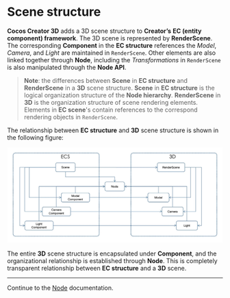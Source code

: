 # Scene structure

__Cocos Creator 3D__ adds a 3D scene structure to __Creator’s__ __EC (entity component) framework__. The 3D scene is represented by __RenderScene__. The corresponding __Component__ in the __EC structure__ references the *Model*, *Camera*, and *Light* are maintained in `RenderScene`. Other elements are also linked together through __Node__, including the *Transformations* in `RenderScene` is also manipulated through the __Node API__.

> __Note__: the differences between __Scene__ in __EC structure__ and __RenderScene__ in a __3D__ scene structure. __Scene__ in __EC structure__ is 
the logical organization structure of the __Node hierarchy__. __RenderScene__ in __3D__ is the organization structure of scene rendering elements. Elements in __EC scene__'s contain references to the correspond rendering objects in `RenderScene`.
 
The relationship between __EC structure__ and __3D__ scene structure is shown in the following figure:

![ec & scene](scene/ecs-scene.jpg)

The entire __3D__ scene structure is encapsulated under __Component__, and the organizational relationship is established through __Node__. This is completely transparent relationship between __EC structure__ and a __3D__ scene.

---

Continue to the [Node](node.md) documentation.
